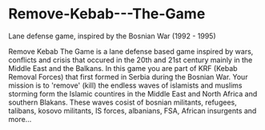 # Remove-Kebab---The-Game
Lane defense game, inspired by the Bosnian War (1992 - 1995)

Remove Kebab The Game is a lane defense based game inspired by wars, conflicts and crisis that occured in the 20th and 21st century mainly in the Middle East and the Balkans. In this game you are part of KRF (Kebab Removal Forces) that first formed in Serbia during the Bosnian War. Your mission is to 'remove' (kill) the endless waves of islamists and muslims storming form the Islamic countires in the Middle East and North Africa and southern Blakans. These waves cosist of bosnian militants, refugees, talibans, kosovo militants, IS forces, albanians, FSA, African insurgents and more... 
